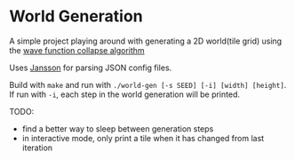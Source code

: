 # World Generation
A simple project playing around with generating a 2D world(tile grid) using the [wave function collapse algorithm](https://robertheaton.com/2018/12/17/wavefunction-collapse-algorithm/)

Uses [Jansson](https://jansson.readthedocs.io/en/latest/index.html) for parsing JSON config files.

Build with `make` and run with `./world-gen [-s SEED] [-i] [width] [height]`. If run with `-i`, each step in the world generation will be printed.

TODO:
- find a better way to sleep between generation steps
- in interactive mode, only print a tile when it has changed from last iteration
